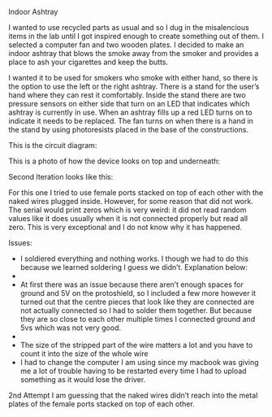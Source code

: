 Indoor Ashtray 

I wanted to use recycled parts as usual and so I dug in the misalencious items in the lab until I got inspired enough to create something out of them. I selected a computer fan and two wooden plates. I decided to make an indoor ashtray that blows the smoke away from the smoker and provides a place to ash your cigarettes and keep the butts. 

I wanted it to be used for smokers who smoke with either hand, so there is the option to use the left or the right ashtray. There is a stand for the user’s hand where they can rest it comfortably. Inside the stand there are two pressure sensors on either side that turn on an LED that indicates which ashtray is currently in use. When an ashtray fills up a red LED turns on to indicate it needs to be replaced. The fan turns on when there is a hand in the stand by using photoresists placed in the base of the constructions. 

This is the circuit diagram:


This is a photo of how the device looks on top and underneath:

Second Iteration looks like this:



For this one I tried to use female ports stacked on top of each other with the naked wires plugged inside. However, for some reason that did not work. The serial would print zeros which is very weird: it did not read random values like it does usually when it is not connected properly but read all zero. This is very exceptional and I do not know why it has happened. 




Issues: 
- I soldiered everything and nothing works. I though we had to do this because we learned soldering I guess we didn’t. Explanation below:
- 
- At first there was an issue because there aren’t enough spaces for ground and 5V on the protoshield, so I included a few more however it turned out that the centre pieces that look like they are connected are not actually connected so I had to solder them together. But because they are so close to each other multiple times I connected ground and 5vs which was not very good. 
- 
- The size of the stripped part of the wire matters a lot and you have to count it into the size of the whole wire
- I had to change the computer I am using since my macbook was giving me a lot of trouble having to be restarted every time I had to upload something as it would lose the driver. 


2nd Attempt
I am guessing that the naked wires didn’t reach into the metal plates of the female ports stacked on top of each other. 


